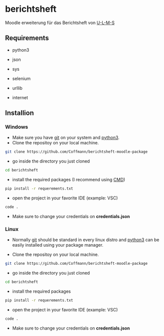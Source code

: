 # berichtsheft
Moodle erweiterung für das Berichtsheft von [U-L-M-S](https://github.com/U-L-M-S)

## Requirements
- python3
- json
- sys
- selenium
- urllib

- internet

## Installion 
### Windows
- Make sure you have [git](https://git-scm.com/download/win) on your system and [python3](https://www.python.org/downloads/).
- Clone the repositoy on your local machine.
```sh
git clone https://github.com/Coffmann/berichtsheft-moodle-package
```
- go inside the directory you just cloned
```sh
cd berichtsheft
```
- install the required packages (I recommend using [CMD](https://learn.microsoft.com/de-de/windows-server/administration/windows-commands/cmd))
```sh
pip install -r requerements.txt
```
- open the project in your favorite IDE (example: VSC)
```sh
code .
```
- Make sure to change your credentials on **credentials.json**

### Linux
- Normally  [git](https://git-scm.com/) should be standard in every linux distro and [python3](https://www.python.org/) can be easily installed using your package manager.

- Clone the repositoy on your local machine.
```sh
git clone https://github.com/Coffmann/berichtsheft-moodle-package
```
- go inside the directory you just cloned
```sh
cd berichtsheft
```
- install the required packages
```sh
pip install -r requerements.txt
```
- open the project in your favorite IDE (example: VSC)
```sh
code .
```
- Make sure to change your credentials on **credentials.json**

